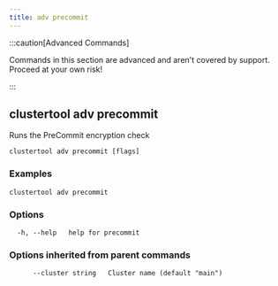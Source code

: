 ```yaml
---
title: adv precommit
---
```


:::caution[Advanced Commands]

Commands in this section are advanced and aren't covered by support.
Proceed at your own risk!

:::

## clustertool adv precommit

Runs the PreCommit encryption check

```
clustertool adv precommit [flags]
```

### Examples

```
clustertool adv precommit
```

### Options

```
  -h, --help   help for precommit
```

### Options inherited from parent commands

```
      --cluster string   Cluster name (default "main")
```
